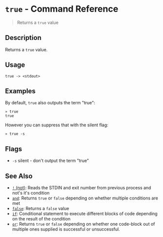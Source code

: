 # `true` - Command Reference

> Returns a `true` value

## Description

Returns a `true` value.

## Usage

```
true -> <stdout>
```

## Examples

By default, `true` also outputs the term "true":

```
» true
true
```

However you can suppress that with the silent flag:

```
» true -s
```

## Flags

* `-s`
    silent - don't output the term "true"

## See Also

* [`!` (not)](../commands/not.md):
  Reads the STDIN and exit number from previous process and not's it's condition
* [`and`](../commands/and.md):
  Returns `true` or `false` depending on whether multiple conditions are met
* [`false`](../commands/false.md):
  Returns a `false` value
* [`if`](../commands/if.md):
  Conditional statement to execute different blocks of code depending on the result of the condition
* [`or`](../commands/or.md):
  Returns `true` or `false` depending on whether one code-block out of multiple ones supplied is successful or unsuccessful.